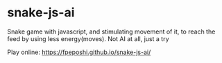 # snake-js-ai
Snake game with javascript, and stimulating movement of it, to reach the feed by using less energy(moves). Not AI at all, just a try 

Play online: https://fpeposhi.github.io/snake-js-ai/
